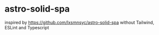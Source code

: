 # astro-solid-spa

inspired by https://github.com/lxsmnsyc/astro-solid-spa
without Tailwind, ESLint and Typescript
